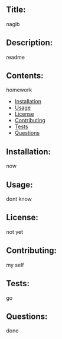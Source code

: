  ## Title: 
 nagib
 ## Description: 
 readme
 ## Contents: 
 homework
 * [Installation](#installation)
 * [Usage](#usage)
 * [License](#license)
 * [Contributing](#contributing)
 * [Tests](#tests)
 * [Questions](#questions)
 ## Installation: 
 now
 ## Usage: 
 dont know
 ## License: 
 not yet
 ## Contributing: 
 my self
 ## Tests: 
 go
 ## Questions: 
 done